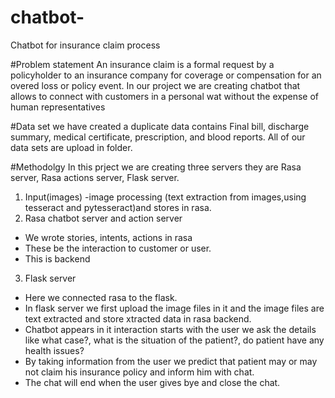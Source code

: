 # chatbot-
Chatbot for insurance claim process

#Problem statement
An insurance claim is a formal request by a policyholder to an insurance company for coverage or compensation for an overed loss or policy event. In our project we are creating chatbot that allows to connect with customers in a personal wat without the expense of human representatives

#Data set
we have created a duplicate data contains Final bill, discharge summary, medical certificate, prescription, and blood reports.
All of our data sets are upload in folder.

#Methodolgy
In this prject we are creating three servers they are Rasa server, Rasa actions server, Flask server.
1. Input(images)
-image processing (text extraction from images,using tesseract and pytesseract)and stores in rasa.
2. Rasa chatbot server and action server
-  We wrote stories, intents, actions in  rasa
- These be the interaction to customer or user.
- This is backend
3. Flask server
- Here we connected rasa to the flask.
- In flask server we first upload the image files in it and the image files are text extracted and store xtracted data in rasa backend.
- Chatbot appears in it interaction starts with the user we ask the details like what case?, what is the situation of the patient?, do patient have any health issues?
- By taking information from the user we predict that patient may or may not claim his insurance policy and inform him with chat.
- The chat will end when the user gives bye and close the chat.


